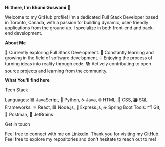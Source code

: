 **Hi there, I'm Bhumi Goswami** 👋

Welcome to my GitHub profile! I'm a dedicated Full Stack Developer based in Toronto, Canada, with a passion for building dynamic, user-friendly applications from the ground up. I specialize in both front-end and back-end development. 

**About Me**

🌟 Currently exploring Full Stack Development.
🌱 Constantly learning and growing in the field of software development.
💡 Enjoying the process of turning ideas into reality through code.
📚 Actively contributing to open-source projects and learning from the community.

**What You'll find here**

Tech Stack

Languages: 🟦 JavaScript, 🐍 Python, ☕ Java, 🌐 HTML, 🎨 CSS, 🗃️ SQL
Frameworks: ⚛️ React, 🟩 Node.js, 🚀 Express.js, ☕ Spring Boot
Tools: 🗂️ Git, 🧪 Postman, 🔧 JetBrains

Get in touch

Feel free to connect with me on [Linkedin]([url](https://www.linkedin.com/in/bhumigoswami/)).
Thank you for visiting my GitHub. Feel free to explore my repositories and don't hesitate to reach out to me!
  
